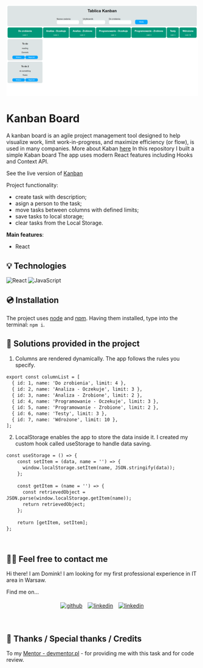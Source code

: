 ![Kanban](./image/Kanban.png)


# Kanban Board

A kanban board is an agile project management tool designed to help visualize work, limit work-in-progress, and maximize efficiency (or flow), is used in many companies. More about Kaban [here](https://kanbanblog.com/explained/) In this repository I built a simple Kaban board The app uses modern React features including Hooks and Context API.

See the live version of [Kanban](https://domas-mo.github.io/Kanban/)

Project functionality: 
- create task with description;
- asign a person to the task;
- move tasks between columns with defined limits; 
- save tasks to local storage;
- clear tasks from the Local Storage.

**Main features**:
- React
&nbsp;
 
## 💡 Technologies

![React](https://img.shields.io/badge/react-%2320232a.svg?style=for-the-badge&logo=react&logoColor=%2361DAFB)
![JavaScript](https://img.shields.io/badge/javascript-%23323330.svg?style=for-the-badge&logo=javascript&logoColor=%23F7DF1E)
&nbsp;
 
## 💿 Installation

The project uses [node](https://nodejs.org/en/) and [npm](https://www.npmjs.com/). Having them installed, type into the terminal: `npm i`.
&nbsp;

## 🤔 Solutions provided in the project

1. Columns are rendered dynamically. The app follows the rules you specify.
```
export const columnList = [
  { id: 1, name: 'Do zrobienia', limit: 4 },
  { id: 2, name: 'Analiza - Oczekuje', limit: 3 },
  { id: 3, name: 'Analiza - Zrobione', limit: 2 },
  { id: 4, name: 'Programowanie - Oczekuje', limit: 3 },
  { id: 5, name: 'Programowanie - Zrobione', limit: 2 },
  { id: 6, name: 'Testy', limit: 3 },
  { id: 7, name: 'Wdrożone', limit: 10 },
];
```

2. LocalStorage enables the app to store the data inside it. I created my custom hook called useStorage to handle data saving. 
```
const useStorage = () => {
    const setItem = (data, name = '') => {
      window.localStorage.setItem(name, JSON.stringify(data));
    };
  
    const getItem = (name = '') => {
      const retrievedObject = JSON.parse(window.localStorage.getItem(name));
      return retrievedObject;
    };

    return [getItem, setItem];
};
```
&nbsp;
 
## 🙋‍♂️ Feel free to contact me

Hi there! I am Domink! I am looking for my first professional experience in IT area in Warsaw.

Find me on...

<p align="center">
	<a href="https://github.com/domas-mo"><img alt="github" width="10%" style="padding:5px" src="https://img.icons8.com/clouds/100/000000/github.png"/></a>
	<a href="https://www.linkedin.com/in/dominik-mo/"><img alt="linkedin" width="10%" style="padding:5px" src="https://img.icons8.com/clouds/100/000000/linkedin.png"/></a>
    <a href="mailto:dominik.mozdzen1@gmail.com"><img alt="linkedin" width="10%" style="padding:5px" src="https://img.icons8.com/clouds/100/000000/email.png"/></a>
</p>
&nbsp;

## 👏 Thanks / Special thanks / Credits

To my [Mentor - devmentor.pl](https://devmentor.pl/) - for providing me with this task and for code review.
